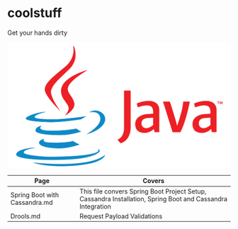 # coolstuff
Get your hands dirty

![GitHub Logo](/images/java_image.png)


Page | Covers
--------------------------------------- | ----------------------------------------------------------------------------------------------------------
Spring Boot with Cassandra.md           | This file convers Spring Boot Project Setup, Cassandra Installation, Spring Boot and Cassandra Integration
Drools.md                               | Request Payload Validations
